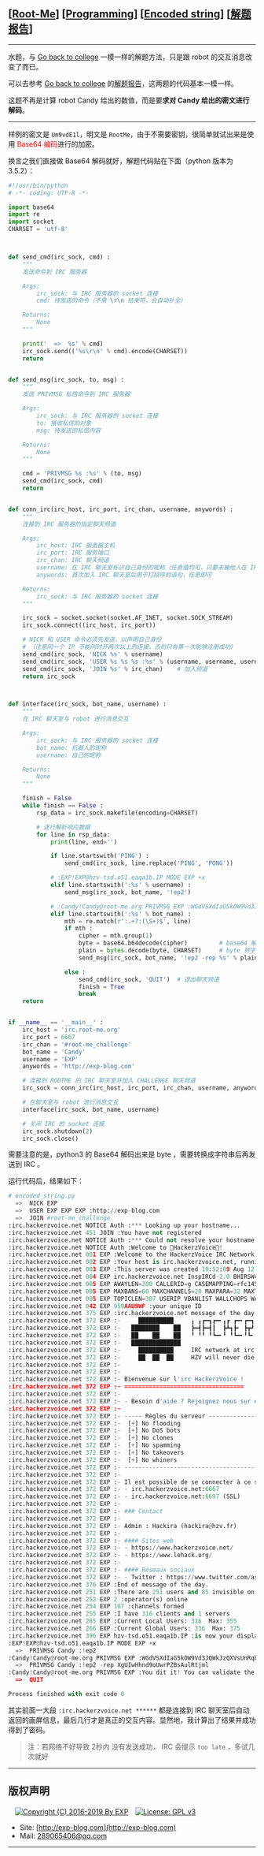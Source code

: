 ## [[Root-Me](https://www.root-me.org/)] [[Programming](https://www.root-me.org/en/Challenges/Programming/)] [[Encoded string](https://www.root-me.org/en/Challenges/Programming/Encoded-string)] [[解题报告](http://exp-blog.com/2019/02/08/pid-3199/)]

------

水题，与 [Go back to college](https://www.root-me.org/en/Challenges/Programming/Go-back-to-college-147)  一模一样的解题方法，只是跟 robot 的交互消息改变了而已。

可以去参考 [Go back to college](https://www.root-me.org/en/Challenges/Programming/Go-back-to-college-147) 的[解题报告](http://exp-blog.com/2019/02/07/pid-3184/)，这两题的代码基本一模一样。

这题不再是计算 robot Candy 给出的数值，而是要**求对 Candy 给出的密文进行解码**。

------------


样例的密文是 `Um9vdE1l`，明文是 `RootMe`，由于不需要密钥，很简单就试出来是使用 <font color="red">Base64 编码</font>进行的加密。

换言之我们直接做 Base64 解码就好，解题代码贴在下面（python 版本为 3.5.2）：

```python
#!/usr/bin/python
# -*- coding: UTF-8 -*-

import base64
import re
import socket
CHARSET = 'utf-8'



def send_cmd(irc_sock, cmd) :
    """
    发送命令到 IRC 服务器

    Args:
        irc_sock: 与 IRC 服务器的 socket 连接
        cmd: 待发送的命令（不需 \r\n 结束符，会自动补全）

    Returns:
        None
    """

    print('  =>  %s' % cmd)
    irc_sock.send(('%s\r\n' % cmd).encode(CHARSET))
    return


def send_msg(irc_sock, to, msg) :
    """
    发送 PRIVMSG 私信命令到 IRC 服务器

    Args:
        irc_sock: 与 IRC 服务器的 socket 连接
        to: 接收私信的对象
        msg: 待发送的私信内容

    Returns:
        None
    """

    cmd = 'PRIVMSG %s :%s' % (to, msg)
    send_cmd(irc_sock, cmd)
    return


def conn_irc(irc_host, irc_port, irc_chan, username, anywords) :
    """
    连接到 IRC 服务器的指定聊天频道

    Args:
        irc_host: IRC 服务器主机
        irc_port: IRC 服务端口
        irc_chan: IRC 聊天频道
        username: 在 IRC 聊天室标识自己身份的昵称（任意值均可，只要未被他人在 IRC 上使用即可）
        anywords: 首次加入 IRC 聊天室后用于打招呼的语句，任意即可

    Returns:
        irc_sock: 与 IRC 服务器的 socket 连接
    """

    irc_sock = socket.socket(socket.AF_INET, socket.SOCK_STREAM)
    irc_sock.connect((irc_host, irc_port))

    # NICK 和 USER 命令必须先发送，以声明自己身份
    # （注意同一个 IP 不能同时开两次以上的连接，否则只有第一次能够注册成功）
    send_cmd(irc_sock, 'NICK %s' % username)
    send_cmd(irc_sock, 'USER %s %s %s :%s' % (username, username, username, anywords))
    send_cmd(irc_sock, 'JOIN %s' % irc_chan)    # 加入频道
    return irc_sock



def interface(irc_sock, bot_name, username) :
    """
    在 IRC 聊天室与 robot 进行消息交互

    Args:
        irc_sock: 与 IRC 服务器的 socket 连接
        bot_name: 机器人的昵称
        username: 自己的昵称

    Returns:
        None
    """

    finish = False
    while finish == False :
        rsp_data = irc_sock.makefile(encoding=CHARSET)

        # 逐行解析响应数据
        for line in rsp_data:
            print(line, end='')

            if line.startswith('PING') :
                send_cmd(irc_sock, line.replace('PING', 'PONG'))

            # :EXP!EXP@hzv-tsd.o51.eaqa1b.IP MODE EXP +x
            elif line.startswith(':%s' % username) :
                send_msg(irc_sock, bot_name, '!ep2')

            # :Candy!Candy@root-me.org PRIVMSG EXP :WGdVSXdIaG5kOW9Vd3JQWkJzQXVsUnRqbWw=
            elif line.startswith(':%s' % bot_name) :
                mth = re.match(r':.+?:(\S+)$', line)
                if mth :
                    cipher = mth.group(1)
                    byte = base64.b64decode(cipher)         # base64 解码
                    plain = bytes.decode(byte, CHARSET)     # byte 转字符串
                    send_msg(irc_sock, bot_name, '!ep2 -rep %s' % plain)

                else :
                    send_cmd(irc_sock, 'QUIT')  # 退出聊天频道
                    finish = True
                    break
    return


if __name__ == '__main__' :
    irc_host = 'irc.root-me.org'
    irc_port = 6667
    irc_chan = '#root-me_challenge'
    bot_name = 'Candy'
    username = 'EXP'
    anywords = 'http://exp-blog.com'

    # 连接到 ROOTME 的 IRC 聊天室并加入 CHALLENGE 聊天频道
    irc_sock = conn_irc(irc_host, irc_port, irc_chan, username, anywords)

    # 在聊天室与 robot 进行消息交互
    interface(irc_sock, bot_name, username)

    # 关闭 IRC 的 socket 连接
    irc_sock.shutdown(2)
    irc_sock.close()

```

需要注意的是，python3 的 Base64 解码出来是 byte ，需要转换成字符串后再发送到 IRC 。

运行代码后，结果如下：

```python
# encoded_string.py
  =>  NICK EXP
  =>  USER EXP EXP EXP :http://exp-blog.com
  =>  JOIN #root-me_challenge
:irc.hackerzvoice.net NOTICE Auth :*** Looking up your hostname...
:irc.hackerzvoice.net 451 JOIN :You have not registered
:irc.hackerzvoice.net NOTICE Auth :*** Could not resolve your hostname: Domain name not found; using your IP address (223.74.73.30) instead.
:irc.hackerzvoice.net NOTICE Auth :Welcome to HackerzVoice!
:irc.hackerzvoice.net 001 EXP :Welcome to the HackerzVoice IRC Network EXP!EXP@223.74.73.30
:irc.hackerzvoice.net 002 EXP :Your host is irc.hackerzvoice.net, running version InspIRCd-2.0
:irc.hackerzvoice.net 003 EXP :This server was created 19:52:09 Aug 12 2013
:irc.hackerzvoice.net 004 EXP irc.hackerzvoice.net InspIRCd-2.0 BHIRSWcghiorswx FLMNPRSYabcefhijklmnopqrstvz FLYabefhjkloqv
:irc.hackerzvoice.net 005 EXP AWAYLEN=200 CALLERID=g CASEMAPPING=rfc1459 CHANMODES=be,k,FLfjl,MNPRScimnprstz CHANNELLEN=64 CHANTYPES=# CHARSET=ascii ELIST=MU EXCEPTS=e EXTBAN=,NRSUcjmz FNC KICKLEN=255 MAP :are supported by this server
:irc.hackerzvoice.net 005 EXP MAXBANS=60 MAXCHANNELS=20 MAXPARA=32 MAXTARGETS=20 MODES=20 NETWORK=HackerzVoice NICKLEN=31 OVERRIDE PREFIX=(Yqaohv)!~&@%+ SECURELIST SSL=0.0.0.0:6697 STARTTLS STATUSMSG=!~&@%+ :are supported by this server
:irc.hackerzvoice.net 005 EXP TOPICLEN=307 USERIP VBANLIST WALLCHOPS WALLVOICES :are supported by this server
:irc.hackerzvoice.net 042 EXP 959AAU9WF :your unique ID
:irc.hackerzvoice.net 375 EXP :irc.hackerzvoice.net message of the day
:irc.hackerzvoice.net 372 EXP :-     ██████████     ╻ ╻┏━┓┏━╸╻┏ ┏━╸┏━┓╺━┓╻ ╻┏━┓╻┏━╸┏━╸
:irc.hackerzvoice.net 372 EXP :-   ████████    ██   ┣━┫┣━┫┃  ┣┻┓┣╸ ┣┳┛┏━┛┃┏┛┃ ┃┃┃  ┣╸ 
:irc.hackerzvoice.net 372 EXP :-   ██    ██    ██   ╹ ╹╹ ╹┗━╸╹ ╹┗━╸╹┗╸┗━╸┗┛ ┗━┛╹┗━╸┗━╸
:irc.hackerzvoice.net 372 EXP :-   ██████████████   
:irc.hackerzvoice.net 372 EXP :-     ██████████     IRC network at irc.hackerzvoice.net.
:irc.hackerzvoice.net 372 EXP :-     ██  ██  ██     HZV will never die.
:irc.hackerzvoice.net 372 EXP :- 
:irc.hackerzvoice.net 372 EXP :- 
:irc.hackerzvoice.net 372 EXP :- Bienvenue sur l'irc HackerzVoice !
:irc.hackerzvoice.net 372 EXP :- ==================================
:irc.hackerzvoice.net 372 EXP :- 
:irc.hackerzvoice.net 372 EXP :- - Besoin d'aide ? Rejoignez nous sur #help : /join #help
:irc.hackerzvoice.net 372 EXP :- 
:irc.hackerzvoice.net 372 EXP :- ----- Règles du serveur --------------------------------------
:irc.hackerzvoice.net 372 EXP :-  [+] No flooding
:irc.hackerzvoice.net 372 EXP :-  [+] No DoS bots
:irc.hackerzvoice.net 372 EXP :-  [+] No clones
:irc.hackerzvoice.net 372 EXP :-  [+] No spamming
:irc.hackerzvoice.net 372 EXP :-  [+] No takeovers
:irc.hackerzvoice.net 372 EXP :-  [+] No whiners
:irc.hackerzvoice.net 372 EXP :- --------------------------------------------------------------
:irc.hackerzvoice.net 372 EXP :- 
:irc.hackerzvoice.net 372 EXP :- Il est possible de se connecter à ce serveur :
:irc.hackerzvoice.net 372 EXP :- - irc.hackerzvoice.net:6667
:irc.hackerzvoice.net 372 EXP :- - irc.hackerzvoice.net:6697 (SSL)
:irc.hackerzvoice.net 372 EXP :- 
:irc.hackerzvoice.net 372 EXP :- ### Contact
:irc.hackerzvoice.net 372 EXP :- 
:irc.hackerzvoice.net 372 EXP :- Admin : Hackira (hackira@hzv.fr)
:irc.hackerzvoice.net 372 EXP :- 
:irc.hackerzvoice.net 372 EXP :- #### Sites web
:irc.hackerzvoice.net 372 EXP :- - https://www.hackerzvoice.net/
:irc.hackerzvoice.net 372 EXP :- - https://www.lehack.org/
:irc.hackerzvoice.net 372 EXP :- 
:irc.hackerzvoice.net 372 EXP :- #### Réseaux sociaux
:irc.hackerzvoice.net 372 EXP :- - Twitter : https://www.twitter.com/asso_hzv
:irc.hackerzvoice.net 376 EXP :End of message of the day.
:irc.hackerzvoice.net 251 EXP :There are 251 users and 85 invisible on 2 servers
:irc.hackerzvoice.net 252 EXP 2 :operator(s) online
:irc.hackerzvoice.net 254 EXP 107 :channels formed
:irc.hackerzvoice.net 255 EXP :I have 316 clients and 1 servers
:irc.hackerzvoice.net 265 EXP :Current Local Users: 316  Max: 355
:irc.hackerzvoice.net 266 EXP :Current Global Users: 336  Max: 375
:irc.hackerzvoice.net 396 EXP hzv-tsd.o51.eaqa1b.IP :is now your displayed host
:EXP!EXP@hzv-tsd.o51.eaqa1b.IP MODE EXP +x
  =>  PRIVMSG Candy :!ep2
:Candy!Candy@root-me.org PRIVMSG EXP :WGdVSXdIaG5kOW9Vd3JQWkJzQXVsUnRqbWw=
  =>  PRIVMSG Candy :!ep2 -rep XgUIwHhnd9oUwrPZBsAulRtjml
:Candy!Candy@root-me.org PRIVMSG EXP :You dit it! You can validate the challenge with the password Viv3l"64
  =>  QUIT

Process finished with exit code 0
```

其实前面一大段 `:irc.hackerzvoice.net ******` 都是连接到 IRC 聊天室后自动返回的画屏信息，最后几行才是真正的交互内容。显然地，我计算出了结果并成功得到了密码。

> 注：若网络不好导致 2秒内 没有发送成功， IRC 会提示 `too late` ，多试几次就好

------

## 版权声明

　[![Copyright (C) 2016-2019 By EXP](https://img.shields.io/badge/Copyright%20(C)-2016~2019%20By%20EXP-blue.svg)](http://exp-blog.com)　[![License: GPL v3](https://img.shields.io/badge/License-GPL%20v3-blue.svg)](https://www.gnu.org/licenses/gpl-3.0)
  

- Site: [http://exp-blog.com](http://exp-blog.com) 
- Mail: <a href="mailto:289065406@qq.com?subject=[EXP's Github]%20Your%20Question%20（请写下您的疑问）&amp;body=What%20can%20I%20help%20you?%20（需要我提供什么帮助吗？）">289065406@qq.com</a>


------
